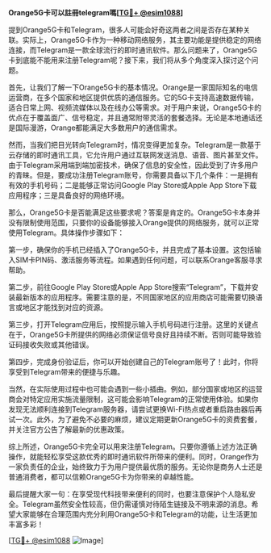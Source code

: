 **Orange5G卡可以註冊telegram嗎[[TG💪+ @esim1088](https://t.me/s/esim1088)]**

提到Orange5G卡和Telegram，很多人可能会好奇这两者之间是否存在某种关联。实际上，Orange5G卡作为一种移动网络服务，其主要功能是提供稳定的网络连接，而Telegram是一款全球流行的即时通讯软件。那么问题来了，Orange5G卡到底能不能用来注册Telegram呢？接下来，我们将从多个角度深入探讨这个问题。

首先，让我们了解一下Orange5G卡的基本情况。Orange是一家国际知名的电信运营商，在多个国家和地区提供优质的通信服务。它的5G卡支持高速数据传输，适合日常上网、视频流媒体以及在线办公等需求。对于用户来说，Orange5G卡的优点在于覆盖面广、信号稳定，并且通常附带灵活的套餐选择。无论是本地通话还是国际漫游，Orange都能满足大多数用户的通信需求。

然而，当我们把目光转向Telegram时，情况变得更加复杂。Telegram是一款基于云存储的即时通讯工具，它允许用户通过互联网发送消息、语音、图片甚至文件。由于Telegram采用端到端加密技术，确保了信息的安全性，因此受到了许多用户的青睐。但是，要成功注册Telegram账号，你需要具备以下几个条件：一是拥有有效的手机号码；二是能够正常访问Google Play Store或Apple App Store下载应用程序；三是具备良好的网络环境。

那么，Orange5G卡是否能满足这些要求呢？答案是肯定的。Orange5G卡本身并没有限制使用范围，只要你的设备能够接入Orange提供的网络服务，就可以正常使用Telegram。具体操作步骤如下：

第一步，确保你的手机已经插入了Orange5G卡，并且完成了基本设置。这包括输入SIM卡PIN码、激活服务等流程。如果遇到任何问题，可以联系Orange客服寻求帮助。

第二步，前往Google Play Store或Apple App Store搜索“Telegram”，下载并安装最新版本的应用程序。需要注意的是，不同国家地区的应用商店可能需要切换语言或地区才能找到对应的资源。

第三步，打开Telegram应用后，按照提示输入手机号码进行注册。这里的关键点在于，Orange5G卡所提供的网络必须保证信号良好且持续不断。否则可能导致验证码接收失败或其他错误。

第四步，完成身份验证后，你可以开始创建自己的Telegram账号了！此时，你将享受到Telegram带来的便捷与乐趣。

当然，在实际使用过程中也可能会遇到一些小插曲。例如，部分国家或地区的运营商会对特定应用实施流量限制，这可能会影响Telegram的正常使用体验。如果你发现无法顺利连接到Telegram服务器，请尝试更换Wi-Fi热点或者重启路由器后再试一次。此外，为了避免不必要的麻烦，建议定期更新Orange5G卡的资费套餐，并关注官方公告了解最新的优惠政策。

综上所述，Orange5G卡完全可以用来注册Telegram。只要你遵循上述方法正确操作，就能轻松享受这款优秀的即时通讯软件所带来的便利。同时，Orange作为一家负责任的企业，始终致力于为用户提供最优质的服务。无论你是商务人士还是普通消费者，都可以信赖Orange5G卡为你带来的卓越性能。

最后提醒大家一句：在享受现代科技带来便利的同时，也要注意保护个人隐私安全。Telegram虽然安全性较高，但仍需谨慎对待陌生链接及不明来源的消息。希望大家能够在合理范围内充分利用Orange5G卡和Telegram的功能，让生活更加丰富多彩！

[[TG💪+ @esim1088](https://t.me/s/esim1088) ![Image](https://i.postimg.cc/4NQfJmqS/Snipaste-2025-05-13-00-14-12.png)]